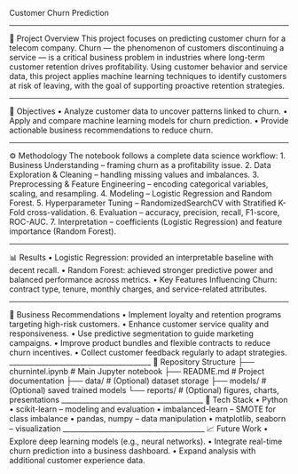 Customer Churn Prediction
<hr>
📌 Project Overview
This project focuses on predicting customer churn for a telecom company.
Churn — the phenomenon of customers discontinuing a service — is a critical business problem in industries where long-term customer retention drives profitability.
Using customer behavior and service data, this project applies machine learning techniques to identify customers at risk of leaving, with the goal of supporting proactive retention strategies.
<hr>
🎯 Objectives
•	Analyze customer data to uncover patterns linked to churn.
•	Apply and compare machine learning models for churn prediction.
•	Provide actionable business recommendations to reduce churn.
<hr>
⚙️ Methodology
The notebook follows a complete data science workflow:
1.	Business Understanding – framing churn as a profitability issue.
2.	Data Exploration & Cleaning – handling missing values and imbalances.
3.	Preprocessing & Feature Engineering – encoding categorical variables, scaling, and resampling.
4.	Modeling – Logistic Regression and Random Forest.
5.	Hyperparameter Tuning – RandomizedSearchCV with Stratified K-Fold cross-validation.
6.	Evaluation – accuracy, precision, recall, F1-score, ROC-AUC.
7.	Interpretation – coefficients (Logistic Regression) and feature importance (Random Forest).
<hr>



📊 Results
•	Logistic Regression: provided an interpretable baseline with decent recall.
•	Random Forest: achieved stronger predictive power and balanced performance across metrics.
•	Key Features Influencing Churn: contract type, tenure, monthly charges, and service-related attributes.
<hr>
🏢 Business Recommendations
•	Implement loyalty and retention programs targeting high-risk customers.
•	Enhance customer service quality and responsiveness.
•	Use predictive segmentation to guide marketing campaigns.
•	Improve product bundles and flexible contracts to reduce churn incentives.
•	Collect customer feedback regularly to adapt strategies.
________________________________________
📂 Repository Structure
├── churnintel.ipynb      # Main Jupyter notebook
├── README.md             # Project documentation
├── data/                 # (Optional) dataset storage
├── models/               # (Optional) saved trained models
└── reports/              # (Optional) figures, charts, presentations
________________________________________
📌 Tech Stack
•	Python
•	scikit-learn – modeling and evaluation
•	imbalanced-learn – SMOTE for class imbalance
•	pandas, numpy – data manipulation
•	matplotlib, seaborn – visualization
________________________________________
📈 Future Work
•	Explore deep learning models (e.g., neural networks).
•	Integrate real-time churn prediction into a business dashboard.
•	Expand analysis with additional customer experience data.
